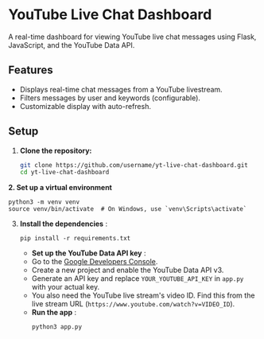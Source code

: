 # YouTube Live Chat Dashboard

A real-time dashboard for viewing YouTube live chat messages using Flask, JavaScript, and the YouTube Data API.

## Features

- Displays real-time chat messages from a YouTube livestream.
- Filters messages by user and keywords (configurable).
- Customizable display with auto-refresh.

## Setup

1. **Clone the repository:**
   ```bash
   git clone https://github.com/username/yt-live-chat-dashboard.git
   cd yt-live-chat-dashboard
   ```

**2. Set up a virtual environment**

```
python3 -m venv venv
source venv/bin/activate  # On Windows, use `venv\Scripts\activate`

```

3. **Install the dependencies** :

   ```
   pip install -r requirements.txt

   ```
   * **Set up the YouTube Data API key** :
   * Go to the [Google Developers Console]().
   * Create a new project and enable the YouTube Data API v3.
   * Generate an API key and replace `YOUR_YOUTUBE_API_KEY` in `app.py` with your actual key.
   * You also need the YouTube live stream's video ID. Find this from the live stream URL (`https://www.youtube.com/watch?v=VIDEO_ID`).
   * **Run the app** :
     ```
     python3 app.py
     ```
